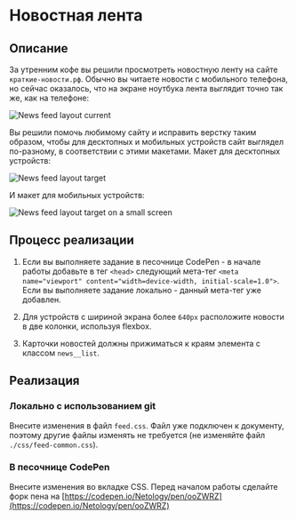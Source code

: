 # Новостная лента

## Описание

За утренним кофе вы решили просмотреть новостную ленту на сайте `краткие-новости.рф`. Обычно вы читаете новости с мобильного телефона, но сейчас оказалось, что на экране ноутбука лента выглядит точно так же, как на телефоне:

![News feed layout current](../../sources/mobile-graphic-feed-current.jpeg)

Вы решили помочь любимому сайту и исправить верстку таким образом, чтобы для десктопных и мобильных устройств сайт выглядел по-разному, в соответствии с этими макетами. Макет для десктопных устройств:

![News feed layout target](../../sources/mobile-graphic-feed-target.jpeg)

И макет для мобильных устройств:

![News feed layout target on a small screen](../../sources/mobile-graphic-feed-small.jpeg)

## Процесс реализации
1. Если вы выполняете задание в песочнице CodePen - в начале работы добавьте в тег `<head>` следующий мета-тег `<meta name="viewport" content="width=device-width, initial-scale=1.0">`. Если вы выполняете задание локально - данный мета-тег уже добавлен.

2. Для устройств с шириной экрана более `640px` расположите новости в две колонки, используя flexbox.

3. Карточки новостей должны прижиматься к краям элемента с классом `news__list`.

## Реализация

### Локально с использованием git

Внесите изменения в файл `feed.css`. Файл уже подключен к документу, поэтому другие файлы изменять не требуется (не изменяйте файл `./css/feed-common.css`).

### В песочнице CodePen

Внесите изменения во вкладке CSS. Перед началом работы сделайте форк пена на [https://codepen.io/Netology/pen/ooZWRZ](https://codepen.io/Netology/pen/ooZWRZ)
